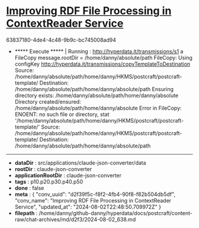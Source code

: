 # [Improving RDF File Processing in ContextReader Service](https://claude.ai/chat/d2f39f5c-f8f2-4fb4-90f8-f82b504db5df)

63837180-4de4-4c48-9b9c-bc745008ad94

+ ***** Execute *****
| Running : http://hyperdata.it/transmissions/s1 a FileCopy
message.rootDir = /home/danny/absolute/path
FileCopy: Using configKey http://hyperdata.it/transmissions/copyTemplateToDestination
Source: /home/danny/absolute/path/home/danny/HKMS/postcraft/postcraft-template/
Destination: /home/danny/absolute/path/home/danny/absolute/path
Ensuring directory exists: /home/danny/absolute/path/home/danny/absolute
Directory created/ensured: /home/danny/absolute/path/home/danny/absolute
Error in FileCopy: ENOENT: no such file or directory, stat '/home/danny/absolute/path/home/danny/HKMS/postcraft/postcraft-template/'
Source: /home/danny/absolute/path/home/danny/HKMS/postcraft/postcraft-template/
Destination: /home/danny/absolute/path/home/danny/absolute/path

---

* **dataDir** : src/applications/claude-json-converter/data
* **rootDir** : claude-json-converter
* **applicationRootDir** : claude-json-converter
* **tags** : p10.p20.p30.p40.p50
* **done** : false
* **meta** : {
  "conv_uuid": "d2f39f5c-f8f2-4fb4-90f8-f82b504db5df",
  "conv_name": "Improving RDF File Processing in ContextReader Service",
  "updated_at": "2024-08-02T22:48:50.709972Z"
}
* **filepath** : /home/danny/github-danny/hyperdata/docs/postcraft/content-raw/chat-archives/md/d2f3/2024-08-02_638.md